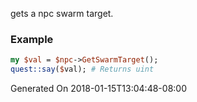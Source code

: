 gets a npc swarm target.
### Example

```perl
my $val = $npc->GetSwarmTarget();
quest::say($val); # Returns uint
```


Generated On 2018-01-15T13:04:48-08:00